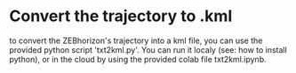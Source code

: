 # Convert the trajectory to .kml 
to convert the ZEBhorizon's trajectory into a kml file, you can use the provided python script 'txt2kml.py'.
You can run it localy (see: how to install python), or in the cloud by using the provided colab file txt2kml.ipynb.
